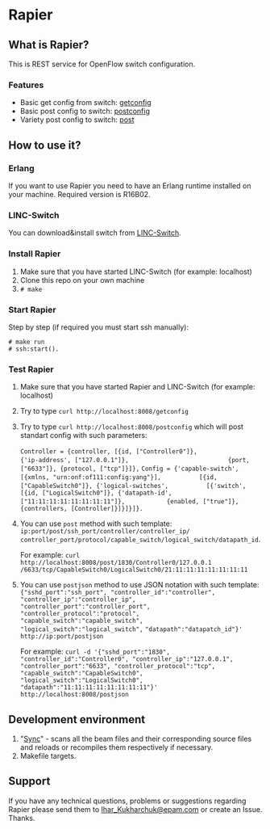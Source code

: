 # Rapier

## What is Rapier?

This is REST service for OpenFlow switch configuration.

### Features

 * Basic get config from switch: [getconfig][of-c-d]
 * Basic post config to switch: [postconfig][of-c-d]
 * Variety post config to switch: [post][of-c-d]

## How to use it?

### Erlang

If you want to use Rapier you need to have an Erlang runtime installed on your
machine. Required version is R16B02.

### LINC-Switch

You can download&install switch from [LINC-Switch][ofs].

### Install Rapier

1. Make sure that you have started LINC-Switch (for example: localhost)
2. Clone this repo on your own machine
3. `# make`

### Start Rapier

Step by step (if required you must start ssh manually):

    # make run
    # ssh:start().

### Test Rapier

1. Make sure that you have started Rapier and LINC-Switch (for example: localhost)
2. Try to type `curl http://localhost:8008/getconfig`
3. Try to type `curl http://localhost:8008/postconfig` which will post standart config
   with such parameters:
   
   `Controller = {controller, [{id, ["Controller0"]},`
   `                           {'ip-address', ["127.0.0.1"]},`
   `                           {port, ["6633"]}, {protocol, ["tcp"]}]},`
   `Config = {'capable-switch', [{xmlns, "urn:onf:of111:config:yang"}],`
   `          [{id, ["CapableSwitch0"]}, {'logical-switches',`
   `          [{'switch', [{id, ["LogicalSwitch0"]}, {'datapath-id', ["11:11:11:11:11:11:11:11"]},`
   `           {enabled, ["true"]}, {controllers, [Controller]}]}]}]}.`

4. You can use `post` method with such template:
   `ip:port/post/ssh_port/controller/controller_ip/`
   `controller_port/protocol/capable_switch/logical_switch/datapath_id`.
   
   For example:
   `curl http://localhost:8008/post/1830/Controller0/127.0.0.1`
   `/6633/tcp/CapableSwitch0/LogicalSwitch0/21:11:11:11:11:11:11:11`

5. You can use `postjson` method to use JSON notation with such template:
   `{"sshd_port":"ssh_port", "controller_id":"controller", "controller_ip":"controller_ip",`
   `"controller_port":"controller_port", "controller_protocol":"protocol",`
   `"capable_switch":"capable_switch", "logical_switch":"logical_switch",`
   `"datapath":"datapatch_id"}' http://ip:port/postjson`

   For example:
   `curl -d '{"sshd_port":"1830", "controller_id":"Controller0", "controller_ip":"127.0.0.1",`
   `"controller_port":"6633", "controller_protocol":"tcp", "capable_switch":"CapableSwitch0",`
   `"logical_switch":"LogicalSwitch0", "datapath":"11:11:11:11:11:11:11:11"}' http://localhost:8008/postjson`  

## Development environment

1. "[Sync][sync]" - scans all the beam files and their corresponding source
   files and reloads or recompiles them respectively if necessary.
2. Makefile targets.

## Support

If you have any technical questions, problems or suggestions regarding Rapier
please send them to Ihar_Kukharchuk@epam.com or create an Issue. Thanks.

[ofs]: https://github.com/gentigr/LINC-Switch/
[of-c-d]: https://github.com/FlowForwarding/LINC-Switch/wiki/OF-Config-Demo
[sync]: https://github.com/mentels/sync
